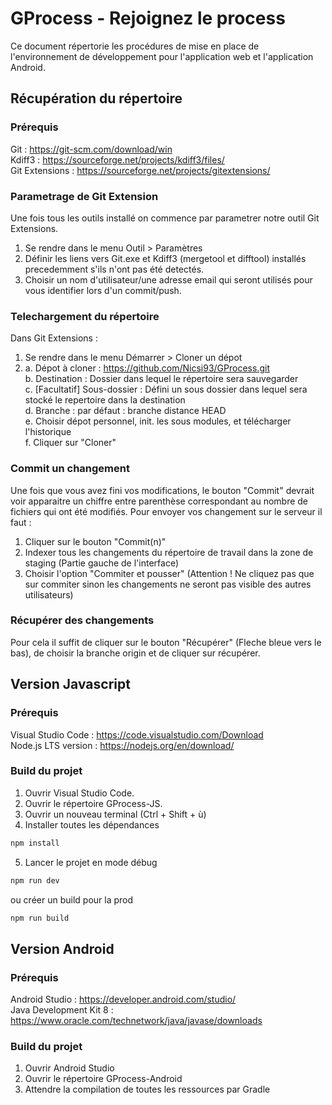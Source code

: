 # GProcess - Rejoignez le process

Ce document répertorie les procédures de mise en place de l'environnement de développement pour l'application web et l'application Android.

## Récupération du répertoire

### Prérequis

Git : https://git-scm.com/download/win  
Kdiff3 : https://sourceforge.net/projects/kdiff3/files/  
Git Extensions : https://sourceforge.net/projects/gitextensions/  

### Parametrage de Git Extension

Une fois tous les outils installé on commence par parametrer notre outil Git Extensions.  

1. Se rendre dans le menu Outil > Paramètres
2. Définir les liens vers Git.exe et Kdiff3 (mergetool et difftool) installés precedemment s'ils n'ont pas été detectés.
3. Choisir un nom d'utilisateur/une adresse email qui seront utilisés pour vous identifier lors d'un commit/push.

### Telechargement du répertoire 

Dans Git Extensions :

1. Se rendre dans le menu Démarrer > Cloner un dépot
2. a. Dépot à cloner : https://github.com/Nicsi93/GProcess.git  
   b. Destination : Dossier dans lequel le répertoire sera sauvegarder  
   c. [Facultatif] Sous-dossier : Défini un sous dossier dans lequel sera stocké le repertoire dans la destination  
   d. Branche : par défaut : branche distance HEAD  
   e. Choisir dépot personnel, init. les sous modules, et télécharger l'historique  
   f. Cliquer sur "Cloner"  

### Commit un changement

Une fois que vous avez fini vos modifications, le bouton "Commit" devrait voir apparaitre un chiffre entre parenthèse correspondant au nombre de fichiers qui ont été modifiés. Pour envoyer vos changement sur le serveur il faut :

1. Cliquer sur le bouton "Commit(n)"
2. Indexer tous les changements du répertoire de travail dans la zone de staging (Partie gauche de l'interface)
3. Choisir l'option "Commiter et pousser" (Attention ! Ne cliquez pas que sur commiter sinon les changements ne seront pas visible des autres utilisateurs)

### Récupérer des changements 

Pour cela il suffit de cliquer sur le bouton "Récupérer" (Fleche bleue vers le bas), de choisir la branche origin et de cliquer sur récupérer.

## Version Javascript

### Prérequis

Visual Studio Code : https://code.visualstudio.com/Download  
Node.js LTS version : https://nodejs.org/en/download/

### Build du projet

1. Ouvrir Visual Studio Code.
2. Ouvrir le répertoire GProcess-JS.
3. Ouvrir un nouveau terminal (Ctrl + Shift + ù)
4. Installer toutes les dépendances 
``` bash
npm install
```
5. Lancer le projet en mode débug 
``` bash
npm run dev
``` 
ou créer un build pour la prod
``` bash
npm run build
```

## Version Android

### Prérequis

Android Studio : https://developer.android.com/studio/  
Java Development Kit 8 : https://www.oracle.com/technetwork/java/javase/downloads

### Build du projet

1. Ouvrir Android Studio
2. Ouvrir le répertoire GProcess-Android
3. Attendre la compilation de toutes les ressources par Gradle

